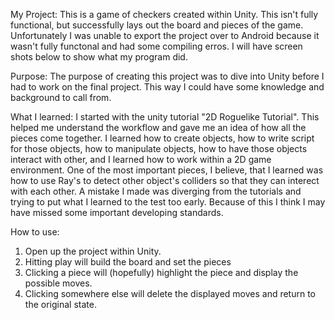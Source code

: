 My Project:
This is a game of checkers created within Unity. This isn't fully functional, but successfully lays out the board and pieces of the game. 
Unfortunately I was unable to export the project over to Android because it wasn't fully functonal and had some compiling erros. I will 
have screen shots below to show what my program did. 

Purpose:
The purpose of creating this project was to dive into Unity before I had to work on the final project. This way I could have some 
knowledge and background to call from.

What I learned: 
I started with the unity tutorial "2D Roguelike Tutorial". This helped me understand the workflow and gave me an idea of how all the pieces
come together. I learned how to create objects, how to write script for those objects, how to manipulate objects, how to have those objects
interact with other, and I learned how to work within a 2D game environment. One of the most important pieces, I believe, that I learned 
was how to use Ray's to detect other object's colliders so that they can interect with each other. A mistake I made was diverging from the 
tutorials and trying to put what I learned to the test too early. Because of this I think I may have missed some important developing 
standards. 

How to use:
1. Open up the project within Unity. 
2. Hitting play will build the board and set the pieces
3. Clicking a piece will (hopefully) highlight the piece and display the possible moves. 
4. Clicking somewhere else will delete the displayed moves and return to the original state.

